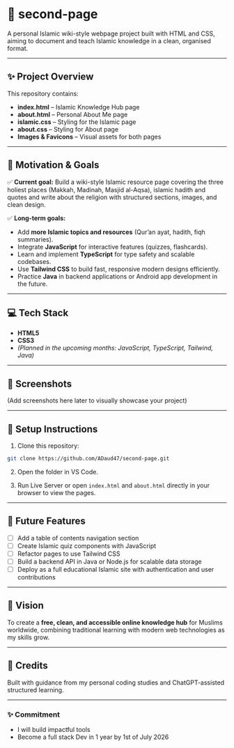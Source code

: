 # 🕌 **second-page**

A personal Islamic wiki-style webpage project built with HTML and CSS, aiming to document and teach Islamic knowledge in a clean, organised format.

---

## ✨ **Project Overview**

This repository contains:

* **index.html** – Islamic Knowledge Hub page
* **about.html** – Personal About Me page
* **islamic.css** – Styling for the Islamic page
* **about.css** – Styling for About page
* **Images & Favicons** – Visual assets for both pages

---

## 📝 **Motivation & Goals**

✅ **Current goal:** Build a wiki-style Islamic resource page covering the three holiest places (Makkah, Madinah, Masjid al-Aqsa), islamic hadith and quotes and write about the religion with structured sections, images, and clean design.

✅ **Long-term goals:**

* Add **more Islamic topics and resources** (Qur’an ayat, hadith, fiqh summaries).
* Integrate **JavaScript** for interactive features (quizzes, flashcards).
* Learn and implement **TypeScript** for type safety and scalable codebases.
* Use **Tailwind CSS** to build fast, responsive modern designs efficiently.
* Practice **Java** in backend applications or Android app development in the future.

---

## 💻 **Tech Stack**

* **HTML5**
* **CSS3**
* *(Planned in the upcoming months: JavaScript, TypeScript, Tailwind, Java)*

---

## 📸 **Screenshots**

(Add screenshots here later to visually showcase your project)

---

## 🚀 **Setup Instructions**

1. Clone this repository:

```bash
git clone https://github.com/ADaud47/second-page.git
```

2. Open the folder in VS Code.

3. Run Live Server or open `index.html` and `about.html` directly in your browser to view the pages.

---

## 🌟 **Future Features**

* [ ] Add a table of contents navigation section
* [ ] Create Islamic quiz components with JavaScript
* [ ] Refactor pages to use Tailwind CSS
* [ ] Build a backend API in Java or Node.js for scalable data storage
* [ ] Deploy as a full educational Islamic site with authentication and user contributions

---

## 🤲 **Vision**

To create a **free, clean, and accessible online knowledge hub** for Muslims worldwide, combining traditional learning with modern web technologies as my skills grow.

---

## 🙏 **Credits**

Built with guidance from my personal coding studies and ChatGPT-assisted structured learning.

---

### ✨ **Commitment**

* I will build impactful tools
* Become a full stack Dev in 1 year by 1st of July 2026


